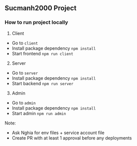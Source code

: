 ## Sucmanh2000 Project

### How to run project locally

1. Client

- Go to `client`
- Install package dependency `npm install`
- Start frontend `npm run client`

2. Server

- Go to `server`
- Install package dependency `npm install`
- Start backend `npm run server`

3. Admin

- Go to `admin`
- Install package dependency `npm install`
- Start admin `npm run admin`

Note:

- Ask Nghia for env files + service account file
- Create PR with at least 1 approval before any deployments
